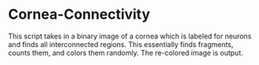 # Cornea-Connectivity
This script takes in a binary image of a cornea which is labeled for neurons and finds all interconnected regions. This essentially finds fragments, counts them, and colors them randomly. The re-colored image is output.
